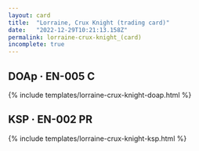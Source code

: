 ```yaml
---
layout: card
title:  "Lorraine, Crux Knight (trading card)"
date:   "2022-12-29T10:21:13.158Z"
permalink: lorraine-crux-knight_(card)
incomplete: true
---
```


## DOAp &middot; EN-005 C

{% include templates/lorraine-crux-knight-doap.html %}


## KSP &middot; EN-002 PR

{% include templates/lorraine-crux-knight-ksp.html %}
